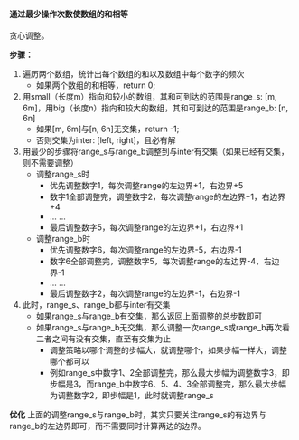 #### 通过最少操作次数使数组的和相等

贪心调整。

**步骤：**
1. 遍历两个数组，统计出每个数组的和以及数组中每个数字的频次
   - 如果两个数组的和相等，return 0;
2. 用small（长度m）指向和较小的数组，其和可到达的范围是range_s: [m, 6m]，用big（长度n）指向和较大的数组，其和可到达的范围是range_b: [n, 6n]
    - 如果[m, 6m]与[n, 6n]无交集，return -1;
    - 否则交集为inter: [left, right]，且必有解
3. 用最少的步骤将range_s与range_b调整到与inter有交集（如果已经有交集，则不需要调整）
    - 调整range_s时
        - 优先调整数字1，每次调整range的左边界+1，右边界+5
        - 数字1全部调整完，调整数字2，每次调整range的左边界+1，右边界+4
        - ... ...
        - 最后调整数字5，每次调整range的左边界+1，右边界+1
    - 调整range_b时
        - 优先调整数字6，每次调整range的左边界-5，右边界-1
        - 数字6全部调整完，调整数字5，每次调整range的左边界-4，右边界-1
        - ... ...
        - 最后调整数字2，每次调整range的左边界-1，右边界-1
4. 此时，range_s、range_b都与inter有交集
    - 如果range_s与range_b有交集，那么返回上面调整的总步数即可
    - 如果range_s与range_b无交集，那么调整一次range_s或range_b再次看二者之间有没有交集，直至有交集为止
        - 调整策略以哪个调整的步幅大，就调整哪个，如果步幅一样大，调整哪个都可以
        - 例如range_s中数字1、2全部调整完，那么最大步幅为调整数字3，即步幅是3，而range_b中数字6、5、4、3全部调整完，那么最大步幅为调整数字2，即步幅是1，此时就调整range_s

**优化**
上面的调整range_s与range_b时，其实只要关注range_s的有边界与range_b的左边界即可，而不需要同时计算两边的边界。
